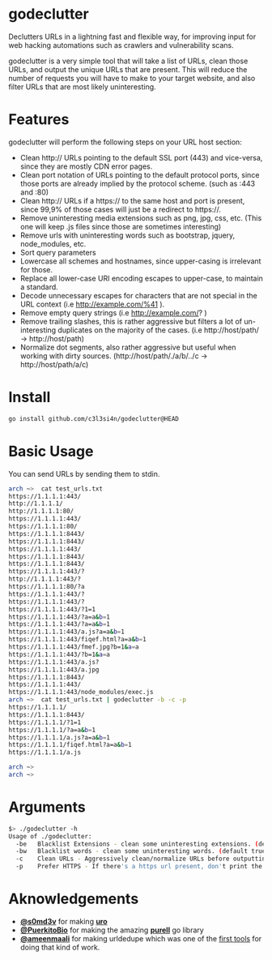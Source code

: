 # godeclutter
Declutters URLs in a lightning fast and flexible way, for improving input for web hacking automations such as crawlers and vulnerability scans. 

godeclutter is a very simple tool that will take a list of URLs, clean those URLs, and output the unique URLs that are present. This will reduce the number of requests you will have to make to your target website, and also filter URLs that are most likely uninteresting. 

# Features
godeclutter will perform the following steps on your URL host section:
- Clean http:// URLs pointing to the default SSL port (443) and vice-versa, since they are mostly CDN error pages.
- Clean port notation of URLs pointing to the default protocol ports, since those ports are already implied by the protocol scheme. (such as :443 and :80)
- Clean http:// URLs if a https:// to the same host and port is present, since 99,9% of those cases will just be a redirect to https://.
- Remove uninteresting media extensions such as png, jpg, css, etc. (This one will keep .js files since those are sometimes interesting)
- Remove urls with uninteresting words such as bootstrap, jquery, node_modules, etc.
- Sort query parameters
- Lowercase all schemes and hostnames, since upper-casing is irrelevant for those.
- Replace all lower-case URI encoding escapes to upper-case, to maintain a standard.
- Decode unnecessary escapes for characters that are not special in the URL context (i.e http://example.com/%41 ).
- Remove empty query strings (i.e http://example.com/? )
- Remove trailing slashes, this is rather aggressive but filters a lot of un-interesting duplicates on the majority of the cases. (i.e http://host/path/ -> http://host/path)
- Normalize dot segments, also rather aggressive but useful when working with dirty sources. (http://host/path/./a/b/../c -> http://host/path/a/c)


# Install

```bash
go install github.com/c3l3si4n/godeclutter@HEAD
```

# Basic Usage
You can send URLs by sending them to stdin.
```bash
arch ~>  cat test_urls.txt
https://1.1.1.1:443/
http://1.1.1.1/
http://1.1.1.1:80/
https://1.1.1.1:443/
https://1.1.1.1:80/
https://1.1.1.1:8443/
https://1.1.1.1:8443/
https://1.1.1.1:443/
https://1.1.1.1:8443/
https://1.1.1.1:8443/
https://1.1.1.1:443/?
http://1.1.1.1:443/?
https://1.1.1.1:80/?a
https://1.1.1.1:443/?
https://1.1.1.1:443/?
https://1.1.1.1:443/?1=1
https://1.1.1.1:443/?a=a&b=1
https://1.1.1.1:443/?a=a&b=1
https://1.1.1.1:443/a.js?a=a&b=1
https://1.1.1.1:443/fiqef.html?a=a&b=1
https://1.1.1.1:443/fmef.jpg?b=1&a=a
https://1.1.1.1:443/?b=1&a=a
https://1.1.1.1:443/a.js?
https://1.1.1.1:443/a.jpg
https://1.1.1.1:8443/
https://1.1.1.1:443/
https://1.1.1.1:443/node_modules/exec.js
arch ~>  cat test_urls.txt | godeclutter -b -c -p
https://1.1.1.1/
https://1.1.1.1:8443/
https://1.1.1.1/?1=1
https://1.1.1.1/?a=a&b=1
https://1.1.1.1/a.js?a=a&b=1
https://1.1.1.1/fiqef.html?a=a&b=1
https://1.1.1.1/a.js

arch ~> 
arch ~> 
```

# Arguments
```bash
$> ./godeclutter -h
Usage of ./godeclutter:
  -be	Blacklist Extensions - clean some uninteresting extensions. (default true)
  -bw	Blacklist words - clean some uninteresting words. (default true)
  -c	Clean URLs - Aggressively clean/normalize URLs before outputting them.
  -p	Prefer HTTPS - If there's a https url present, don't print the http for it. (since it will probably just redirect to https)
```

# Aknowledgements
- **[@s0md3v](https://github.com/s0md3v)** for making **[uro](https://github.com/s0md3v/uro)**
- **[@PuerkitoBio](https://github.com/PuerkitoBio)** for making the amazing **[purell](https://github.com/PuerkitoBio/purell)** go library
- **[@ameenmaali](https://github.com/ameenmaali)** for making urldedupe which was one of the [first tools](https://github.com/ameenmaali/urldedupe) for doing that kind of work.
